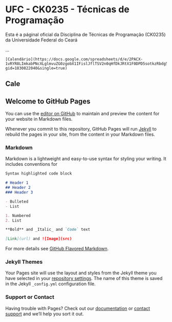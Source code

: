 # UFC - CK0235 - Técnicas de Programação

Esta é a páginal oficial da Disciplina de Técnicas de Programação (CK0235) da Universidade Federal do Ceará

...

```
[Calendário](https://docs.google.com/spreadsheets/d/e/2PACX-1vRYR8LImkabPNcXLglmvuZG0zgobX1IFislJflTSV2n0qHfDkJRtX1F0DPD5sotkzRbdg5rmEEObsZc/pubhtml?gid=1830822040&single=true)
```

## Cale

## Welcome to GitHub Pages

You can use the [editor on GitHub](https://github.com/jose-macedo/ufc-ck0235-2020/edit/master/README.md) to maintain and preview the content for your website in Markdown files.

Whenever you commit to this repository, GitHub Pages will run [Jekyll](https://jekyllrb.com/) to rebuild the pages in your site, from the content in your Markdown files.

### Markdown

Markdown is a lightweight and easy-to-use syntax for styling your writing. It includes conventions for

```markdown
Syntax highlighted code block

# Header 1
## Header 2
### Header 3

- Bulleted
- List

1. Numbered
2. List

**Bold** and _Italic_ and `Code` text

[Link](url) and ![Image](src)
```

For more details see [GitHub Flavored Markdown](https://guides.github.com/features/mastering-markdown/).

### Jekyll Themes

Your Pages site will use the layout and styles from the Jekyll theme you have selected in your [repository settings](https://github.com/jose-macedo/ufc-ck0235-2020/settings). The name of this theme is saved in the Jekyll `_config.yml` configuration file.

### Support or Contact

Having trouble with Pages? Check out our [documentation](https://help.github.com/categories/github-pages-basics/) or [contact support](https://github.com/contact) and we’ll help you sort it out.
